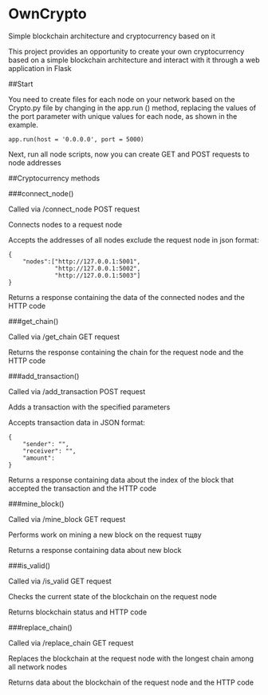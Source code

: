 # OwnCrypto
Simple blockchain architecture and cryptocurrency based on it

This project provides an opportunity to create your own cryptocurrency based on a simple blockchain architecture and interact with it through a web application in Flask

##Start

You need to create files for each node on your network based on the Crypto.py file by changing in the app.run () method, replacing the values of the port parameter with unique values for each node, as shown in the example.

```
app.run(host = '0.0.0.0', port = 5000)
```

Next, run all node scripts, now you can create GET and POST requests to node addresses

##Cryptocurrency methods

###connect_node()

Called via /connect_node POST request

Connects nodes to a request node

Accepts the addresses of all nodes exclude the request node in json format:
```
{
	"nodes":["http://127.0.0.1:5001",
			 "http://127.0.0.1:5002",
			 "http://127.0.0.1:5003"]
}
```
Returns a response containing the data of the connected nodes and the HTTP code

###get_chain()

Called via /get_chain GET request

Returns the response containing the chain for the request node and the HTTP code

###add_transaction()

Called via /add_transaction POST request

Adds a transaction with the specified parameters

Accepts transaction data in JSON format:
```
{
	"sender": "",
	"receiver": "",
	"amount":
}
```

Returns a response containing data about the index of the block that accepted the transaction and the HTTP code

###mine_block()

Called via /mine_block GET request

Performs work on mining a new block on the request тщву

Returns a response containing data about new block

###is_valid()

Called via /is_valid GET request

Checks the current state of the blockchain on the request node

Returns blockchain status and HTTP code

###replace_chain()

Called via /replace_chain GET request

Replaces the blockchain at the request node with the longest chain among all network nodes

Returns data about the blockchain of the request node and the HTTP code
